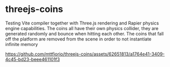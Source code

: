 # threejs-coins

Testing Vite compiler together with Three.js rendering and Rapier physics engine capabilities.
The coins all have their own physics collider, they are generated randomly and bounce when hitting each other.
The coins that fall off the platform are removed from the scene in order to not instantiate infinite memory

https://github.com/mttfiorio/threejs-coins/assets/62651813/a1764e41-3409-4c45-bd23-beee461101f3

